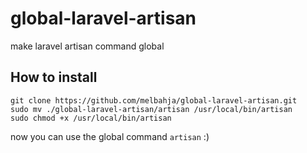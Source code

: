 # global-laravel-artisan
make laravel artisan command global

## How to install
```
git clone https://github.com/melbahja/global-laravel-artisan.git
sudo mv ./global-laravel-artisan/artisan /usr/local/bin/artisan
sudo chmod +x /usr/local/bin/artisan
```
now you can use the global command ```artisan``` :)


